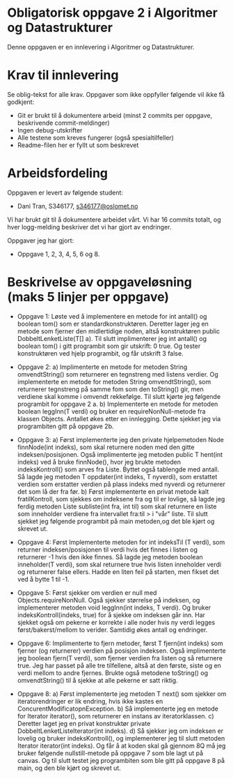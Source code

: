 # Obligatorisk oppgave 2 i Algoritmer og Datastrukturer

Denne oppgaven er en innlevering i Algoritmer og Datastrukturer. 

# Krav til innlevering

Se oblig-tekst for alle krav. Oppgaver som ikke oppfyller følgende vil ikke få godkjent:

* Git er brukt til å dokumentere arbeid (minst 2 commits per oppgave, beskrivende commit-meldinger)	
* Ingen debug-utskrifter
* Alle testene som kreves fungerer (også spesialtilfeller)
* Readme-filen her er fyllt ut som beskrevet

# Arbeidsfordeling

Oppgaven er levert av følgende student:
* Dani Tran, S346177, s346177@oslomet.no


Vi har brukt git til å dokumentere arbeidet vårt. Vi har 16 commits totalt, og hver logg-melding beskriver det vi har gjort av endringer.

Oppgaver jeg har gjort:
* Oppgave 1, 2, 3, 4, 5, 6 og 8.

# Beskrivelse av oppgaveløsning (maks 5 linjer per oppgave)

* Oppgave 1: Løste ved å implementere en metode for int antall() og boolean tom() som er standardkonstruktøren. 
Deretter lager jeg en metode som fjerner den midlertidige noden, altså konstruktøren public DobbeltLenketListe(T[] a).
Til slutt implimenterer jeg int antall() og boolean tom() i gitt programbit som gir utskrift: 0 true. Og
tester konstruktøren ved hjelp programbit, og får utskrift 3 false.

* Oppgave 2: a) Implimenterte en metode for metoden String omvendtString() som returnerer en tegnstreng
med listens verdier. Og implementerte en metode for metoden String omvendtString(), som returnerer tegnstreng på samme
fom som den toString() gir, men verdiene skal komme i omvendt rekkefølge. Til slutt kjørte jeg følgende
programbit for oppgave 2 a. b) Implementerte en metode for metoden boolean leggInn(T verdi) og bruker en 
requireNonNull-metode fra klassen Objects. Antallet økes etter en 
innlegging. Dette sjekket jeg via programbiten gitt på oppgave 2b.

* Oppgave 3: a) Først implementerte jeg den private hjelpemetoden Node<T> finnNode(int indeks), som skal 
returnere noden med den gitte indeksen/posisjonen. Også implimenterte jeg metoden public T hent(int indeks)
ved å bruke finnNode(), hvor jeg brukte metoden indeksKontroll() som arves fra Liste. Byttet også tablengde med antall.
Så lagde jeg metoden T oppdater(int indeks, T nyverdi), som erstattet verdien som erstatter verdien på plass indeks med 
nyverdi og returnerer det som lå der fra før. b) Først implementerte en privat metode kalt fratilKontroll, som sjekkes
om indeksene fra og til er lovlige, så lagde jeg ferdig metoden Liste<T> subliste(int fra, int til) som skal 
returnere en liste som inneholder verdiene fra intervallet fra:til > i "vår" liste. Til slutt sjekket jeg følgende
programbit på main metoden,og det ble kjørt og skrevet ut. 

* Oppgave 4: Først Implementerte metoden for int indeksTil (T verdi), som returner indeksen/posisjonen til verdi hvis 
det finnes i listen og returnerer -1 hvis den ikke finnes. Så lagde jeg metoden boolean inneholder(T verdi), som skal 
returnere true hvis listen inneholder verdi og returnerer false ellers. Hadde en liten feil på starten, men fikset det
ved å bytte 1 til -1.

* Oppgave 5: Først sjekker om verdien er null med Objects.requireNonNull. Også sjekker størrelse på indeksen, og implementerer
metoden void leggInn(int indeks, T verdi). Og bruker indeksKontroll(indeks, true) for å sjekke om indeksen går inn. Har sjekket også
om pekerne er korrekte i alle noder hvis ny verdi legges først/bakerst/mellom to verider. Samtidig økes antall og endringer.

* Oppgave 6: Implimenterte to fjern metoder, først T fjern(int indeks) som fjerner (og returnerer) verdien på posisjon indeksen. Også implimenterte 
jeg boolean fjern(T verdi), som fjerner verdien fra listen og så returnere true. Jeg har passet på alle tre tilfellene, altså at den 
første, siste og en verdi mellom to andre fjernes. Brukte også metodene toString() og omvendtString() til å sjekke at alle pekerne er satt
riktig. 

* Oppgave 8: a) Først implementerte jeg metoden T next() som sjekker om iteratorendringer er lik endring, hvis ikke kastes en ConcurentModificatopnException.
b) Så implementerte jeg en metode for Iterator<T> iterator(), som returnerer en instans av iteratorklassen. c) Deretter laget jeg en privat konstruktør private
DobbeltLenketListeIterator(int indeks). d) Så sjekker jeg om indeksen er lovelig og bruker indeksKontroll(), og implementerer jeg til slutt metoden Iterator<T> 
iterator(int indeks). Og får å at koden skal gå gjennom 8Q må jeg bruker følgende nullstill-metode på oppgave 7 som ble lagt ut på canvas. Og til slutt testet jeg 
programbiten som ble gitt på oppgave 8 på main, og den ble kjørt og skrevet ut. 


